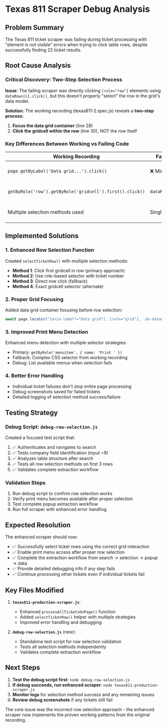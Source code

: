 # Texas 811 Scraper Debug Analysis

## Problem Summary
The Texas 811 ticket scraper was failing during ticket processing with "element is not visible" errors when trying to click table rows, despite successfully finding 22 ticket results.

## Root Cause Analysis

### Critical Discovery: Two-Step Selection Process
**Issue**: The failing scraper was directly clicking `[role="row"]` elements using `dataRows[i].click()`, but this doesn't properly "select" the row in the grid's data model.

**Solution**: The working recording (texas811-2.spec.js) reveals a **two-step process**:
1. **Focus the data grid container** (line 28)
2. **Click the gridcell within the row** (line 30), NOT the row itself

### Key Differences Between Working vs Failing Code

| Working Recording | Failing Scraper | Issue |
|------------------|----------------|--------|
| `page.getByLabel('Data grid...').click()` | ❌ Missing | Data grid not focused |
| `getByRole('row').getByRole('gridcell').first().click()` | `dataRows[i].click()` | Wrong click target |
| Multiple selection methods used | Single approach | No fallback strategies |

## Implemented Solutions

### 1. Enhanced Row Selection Function
Created `selectTicketRow()` with multiple selection methods:
- **Method 1**: Click first gridcell in row (primary approach)
- **Method 2**: Use role-based selector with ticket number
- **Method 3**: Direct row click (fallback)
- **Method 4**: Exact gridcell selector (alternate)

### 2. Proper Grid Focusing
Added data grid container focusing before row selection:
```javascript
await page.locator('[aria-label*="Data grid"], [role="grid"], .dx-datagrid').first().click();
```

### 3. Improved Print Menu Detection
Enhanced menu detection with multiple selector strategies:
- Primary: `getByRole('menuitem', { name: 'Print ' })`
- Fallback: Complex CSS selector from working recording
- Debug: List available menus when selection fails

### 4. Better Error Handling
- Individual ticket failures don't stop entire page processing
- Debug screenshots saved for failed tickets
- Detailed logging of selection method success/failure

## Testing Strategy

### Debug Script: `debug-row-selection.js`
Created a focused test script that:
1. ✅ Authenticates and navigates to search
2. ✅ Tests company field identification (input ~9)
3. ✅ Analyzes table structure after search
4. ✅ Tests all row selection methods on first 3 rows
5. ✅ Validates complete extraction workflow

### Validation Steps
1. Run debug script to confirm row selection works
2. Verify print menu becomes available after proper selection
3. Test complete popup extraction workflow
4. Run full scraper with enhanced error handling

## Expected Resolution

The enhanced scraper should now:
- ✅ Successfully select ticket rows using the correct grid interaction
- ✅ Enable print menu access after proper row selection
- ✅ Complete the extraction workflow from search → selection → popup → data
- ✅ Provide detailed debugging info if any step fails
- ✅ Continue processing other tickets even if individual tickets fail

## Key Files Modified

1. **`texas811-production-scraper.js`**:
   - Enhanced `processAllTicketsOnPage()` function
   - Added `selectTicketRow()` helper with multiple strategies
   - Improved error handling and debugging

2. **`debug-row-selection.js`** (new):
   - Standalone test script for row selection validation
   - Tests all selection methods independently
   - Validates complete extraction workflow

## Next Steps

1. **Test the debug script first**: `node debug-row-selection.js`
2. **If debug succeeds, run enhanced scraper**: `node texas811-production-scraper.js`
3. **Monitor logs** for selection method success and any remaining issues
4. **Review debug screenshots** if any tickets still fail

The core issue was the incorrect row selection approach - the enhanced scraper now implements the proven working patterns from the original recording.
